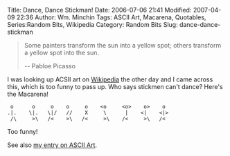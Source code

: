 Title: Dance, Dance Stickman!
Date: 2006-07-06 21:41
Modified: 2007-04-09 22:36
Author: Wm. Minchin
Tags: ASCII Art, Macarena, Quotables, Series:Random Bits, Wikipedia
Category: Random Bits
Slug: dance-dance-stickman

> Some painters transform the sun into a yellow spot; others transform a
> yellow spot into the sun.
>
> -- Pabloe Picasso

I was looking up ACSII art on
[Wikipedia](http://en.wikipedia.org/wiki/Ascii_art) the other day and I
came across this, which is too funny to pass up. Who says stickmen can't
dance? Here's the Macarena!

     o      o     o    o     o    <o     <o>    o>    o
    .|.    \|.   \|/   //    X     \      |    <|    <|>
     /\     >\   /<    >\   /<     >\    /<     >\   /<

Too funny!

See also [my entry on ASCII
Art]({filename}20060601-ascii-art.md).
